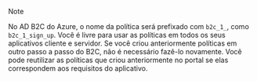 > [!NOTE]
> No AD B2C do Azure, o nome da política será prefixado com `b2c_1_`, como `b2c_1_sign_up`. Você é livre para usar as políticas em todos os seus aplicativos cliente e servidor. Se você criou anteriormente políticas em outro passo a passo do B2C, não é necessário fazê-lo novamente. Você pode reutilizar as políticas que criou anteriormente no portal se elas correspondem aos requisitos do aplicativo.
> 
> 

<!---HONumber=Oct15_HO3-->